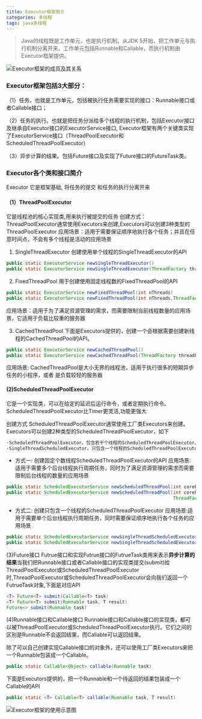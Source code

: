 ```yaml
---
title: Executor框架简介
categories: 多线程
tags: java多线程
---
```


> Java的线程既是工作单元，也是执行机制。从JDK 5开始，把工作单元与执行机制分离开来。工作单元包括Runnable和Callable，而执行机制由Executor框架提供。

![Executor框架的成员及其关系](http://blog.sjjtcloud.com/blog/20191126/7lUJFkBwikeL.png?imageslim)

### Executor框架包括3大部分：

（1）任务。也就是工作单元，包括被执行任务需要实现的接口：Runnable接口或者Callable接口；

（2）任务的执行。也就是把任务分派给多个线程的执行机制，包括Executor接口及继承自Executor接口的ExecutorService接口, Executor框架有两个关键类实现了ExecutorService接口（ThreadPoolExecutor和ScheduledThreadPoolExecutor）

（3）异步计算的结果。包括Future接口及实现了Future接口的FutureTask类。


### Executor各个类和接口简介
 Executor 它是框架基础, 将任务的提交 和任务的执行分离开来

#### （1）ThreadPoolExecutor 
它是线程池的核心实现类,用来执行被提交的任务
创建方式：ThreadPoolExecutor通常使用Executors来创建,Executors可以创建3种类型的ThreadPoolExecutor
应用场景：适用于需要保证顺序地执行各个任务；并且在任意时间点，不会有多个线程是活动的应用场景

1. SingleThreadExecutor 创建使用单个线程的SingleThreadExecutor的API
```java
public static ExecutorService newSingleThreadExecutor()
public static ExecutorService newSingleThreadExecutor(ThreadFactory threadFactory)
```


2. FixedThreadPool  用于创建使用固定线程数的FixedThreadPool的API

```java
public static ExecutorService newFixedThreadPool(int nThreads)
public static ExecutorService newFixedThreadPool(int nThreads,ThreadFactory threadFactory)

 ```
应用场景：适用于为了满足资源管理的需求，而需要限制当前线程数量的应用场景，它适用于负载比较重的服务器


3. CachedThreadPool  下面是Executors提供的，创建一个会根据需要创建新线程的CachedThreadPool的API。
```java
public static ExecutorService newCachedThreadPool()
public static ExecutorService newCachedThreadPool(ThreadFactory threadFactory)
```
应用场景: CachedThreadPool是大小无界的线程池，适用于执行很多的短期异步任务的小程序，或者
是负载较轻的服务器


#### (2)ScheduledThreadPoolExecutor
它是一个实现类，可以在给定的延迟后运行命令，或者定期执行命令。ScheduledThreadPoolExecutor比Timer更灵活,功能更强大

创建方式
ScheduledThreadPoolExecutor通常使用工厂类Executors来创建。Executors可以创建2种类型的ScheduledThreadPoolExecutor，如下
```java
·ScheduledThreadPoolExecutor。包含若干个线程的ScheduledThreadPoolExecutor。
·SingleThreadScheduledExecutor。只包含一个线程的ScheduledThreadPoolExecutor。
```
* 方式一: 创建固定个数线程ScheduledThreadPoolExecutor的API
应用场景: 适用于需要多个后台线程执行周期任务，同时为了满足资源管理的需求而需要限制后台线程的数量的应用场景
```JAVA
public static ScheduledExecutorService newScheduledThreadPool(int corePoolSize)
public static ScheduledExecutorService newScheduledThreadPool(int corePoolSize,
                                                              ThreadFactory threadFactory)
```
* 方式二: 创建只包含一个线程的ScheduledThreadPoolExecutor
应用场景:适用于需要单个后台线程执行周期任务，同时需要保证顺序地执行各个任务的应用场景
```java
public static ScheduledExecutorService newSingleThreadScheduledExecutor()
public static ScheduledExecutorService newSingleThreadScheduledExecutor(ThreadFactory threadFactory)
```

(3)Future接口
Futrue接口和实现Futrue接口的FutrueTask类用来表示**异步计算的结果**当我们把Runnable接口或者Callable接口的实现类提交(submit)给ThreadPoolExecutor或ScheduledThreadPoolExecutor时,ThreadPoolExecutor或ScheduledThreadPoolExecutor会向我们返回一个FutrueTask对象,下面是对应API
```java
<T> Future<T> submit(Callable<T> task)
<T> Future<T> submit(Runnable task, T result)
Future<> submit(Runnable task)
```

(4)Runnable接口和Callable接口
Runnable接口和Callable接口的实现类，都可以被ThreadPoolExecutor或ScheduledThreadPoolExecutor执行。它们之间的区别是Runnable不会返回结果，而Callable可以返回结果。

除了可以自己创建实现Callable接口的对象外，还可以使用工厂类Executors来把一个Runnable包装成一个Callable。

```java
public static Callable<Object> callable(Runnable task)
```

下面是Executors提供的，把一个Runnable和一个待返回的结果包装成一个Callable的API
```java
public static <T> Callable<T> callable(Runnable task, T result)
```

![Executor框架的使用示意图](http://blog.sjjtcloud.com/blog/20191122/jh9FyfKXLM3U.png?imageslim)


